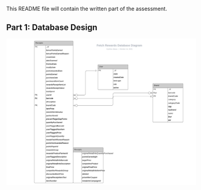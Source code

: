 This README file will contain the written part of the assessment.

## Part 1: Database Design
![Alt text](images/Fetch_Rewards_Database_Diagram.jpeg)
